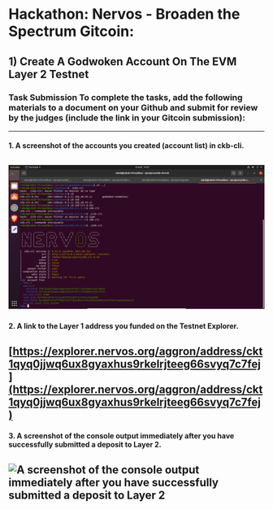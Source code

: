 # Hackathon: Nervos - Broaden the Spectrum Gitcoin: 

## 1) Create A Godwoken Account On The EVM Layer 2 Testnet

### Task Submission To complete the tasks, add the following materials to a document on your Github and submit for review by the judges (include the link in your Gitcoin submission):
----------------
#### 1. A screenshot of the accounts you created (account list) in ckb-cli. 
![A screenshot of the accounts you created (account list) in ckb-cli](https://github.com/Rzbck/Rzbck-Nervos/blob/main/1-%20Create%20A%20Godwoken%20Account%20On%20The%20EVM%20Layer%202%20Testnet/img/A%20screenshot%20of%20the%20accounts%20you%20created%20(account%20list)%20in%20ckb-cli..PNG?raw=true)
----------------
#### 2. A link to the Layer 1 address you funded on the Testnet Explorer. 
[https://explorer.nervos.org/aggron/address/ckt1qyq0jjwq6ux8gyaxhus9rkelrjteeg66svyq7c7fej](https://explorer.nervos.org/aggron/address/ckt1qyq0jjwq6ux8gyaxhus9rkelrjteeg66svyq7c7fej)
----------------
#### 3. A screenshot of the console output immediately after you have successfully submitted a deposit to Layer 2.
![A screenshot of the console output immediately after you have successfully submitted a deposit to Layer 2]()
----------------
